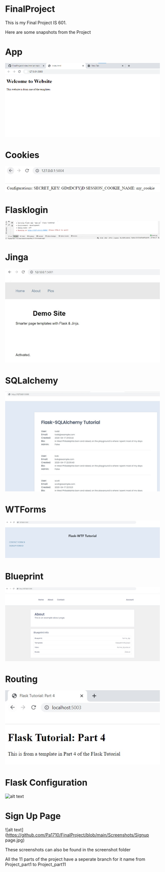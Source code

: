 # FinalProject

This is my Final Project IS 601.

Here are some snapshots from the Project

# App
![alt text](https://github.com/Pa1710/FinalProject/blob/main/Screenshots/app%20(2).png)

# Cookies
![alt text](https://github.com/Pa1710/FinalProject/blob/main/Screenshots/Cookies.jpg)

# Flasklogin
![alt text](https://github.com/Pa1710/FinalProject/blob/main/Screenshots/Flasklogin.png)

# Jinga
![alt text](https://github.com/Pa1710/FinalProject/blob/main/Screenshots/Jinga(1).jpg)

# SQLalchemy
![alt text](https://github.com/Pa1710/FinalProject/blob/main/Screenshots/SQlalchemy.jpg)

# WTForms
![alt text](https://github.com/Pa1710/FinalProject/blob/main/Screenshots/Wtfform.jpg)

# Blueprint
![alt text](https://github.com/Pa1710/FinalProject/blob/main/Screenshots/Blueprint(1).jpg)

# Routing
![alt text](https://github.com/Pa1710/FinalProject/blob/main/Screenshots/Routing.jpg)

# Flask Configuration
![alt text](https://github.com/Pa1710/FinalProject/blob/main/Screenshots/Configuration.jpg)

# Sign Up Page

![alt text](https://github.com/Pa1710/FinalProject/blob/main/Screenshots/Signup page.jpg)

These screenshots can also be found in the screenshot folder

All the 11 parts of the project have a seperate branch for it name from Project_part1 to Project_part11
